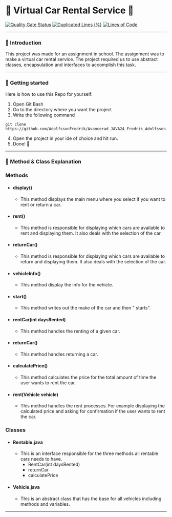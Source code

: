 # :red_car: Virtual Car Rental Service :red_car:

[![Quality Gate Status](https://sonarcloud.io/api/project_badges/measure?project=AdolfssonFredrik_Avancerad_JAVA24_Fredrik_Adolfsson_Uppgift1&metric=alert_status)](https://sonarcloud.io/summary/new_code?id=AdolfssonFredrik_Avancerad_JAVA24_Fredrik_Adolfsson_Uppgift1)
[![Duplicated Lines (%)](https://sonarcloud.io/api/project_badges/measure?project=AdolfssonFredrik_Avancerad_JAVA24_Fredrik_Adolfsson_Uppgift1&metric=duplicated_lines_density)](https://sonarcloud.io/summary/new_code?id=AdolfssonFredrik_Avancerad_JAVA24_Fredrik_Adolfsson_Uppgift1)
[![Lines of Code](https://sonarcloud.io/api/project_badges/measure?project=AdolfssonFredrik_Avancerad_JAVA24_Fredrik_Adolfsson_Uppgift1&metric=ncloc)](https://sonarcloud.io/summary/new_code?id=AdolfssonFredrik_Avancerad_JAVA24_Fredrik_Adolfsson_Uppgift1)

---

### :wave: Introduction 

This project was made for an assignment in school. The assignment was to make a virtual car rental service. The project required us to use abstract classes, encapsulation and interfaces to accomplish this task.

---

### :rocket: Getting started 

Here is how to use this Repo for yourself:

1. Open Git Bash
2. Go to the directory where you want the project
3. Write the following command
```
git clone https://github.com/AdolfssonFredrik/Avancerad_JAVA24_Fredrik_Adolfsson_Uppgift1.git
```

4. Open the project in your ide of choice and hit run.
5. Done! :partying_face:
---

### :robot: Method & Class Explanation

### Methods

- #### display()
  - This method displays the main menu where you select if you want to rent or return a car.


- #### rent()
  - This method is responsible for displaying which cars are available to rent and displaying them. It also deals with the selection of the car.

- #### returnCar()
  - This method is responsible for displaying which cars are available to return and displaying them. It also deals with the selection of the car.

- #### vehicleInfo()
  - This method display the info for the vehicle.

- #### start()
  - This method writes out the make of the car and then " starts".

- #### rentCar(int daysRented)
  - This method handles the renting of a given car.

- #### returnCar()
  - This method handles returning a car.

- #### calculatePrice()
  - This method calculates the price for the total amount of time the user wants to rent the car.

- #### rent(Vehicle vehicle)
  - This method handles the rent processes. For example displaying the calculated price and asking for confirmation if the user wants to rent the car.


### Classes

- #### Rentable.java
  - This is an interface responsible for the three methods all rentable cars needs to have.
    - RentCar(int daysRented)
    - returnCar
    - calculatePrice

- #### Vehicle.java
  - This is an abstract class that has the base for all vehicles including methods and variables.

    
---
